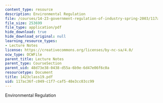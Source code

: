 ```yaml
---
content_type: resource
description: Environmental Regulation
file: /courses/14-23-government-regulation-of-industry-spring-2003/117ac36fc049c1f7caf548e3cc03cc99_1423class19.pdf
file_size: 253699
file_type: application/pdf
hide_download: true
hide_download_original: null
learning_resource_types:
- Lecture Notes
license: https://creativecommons.org/licenses/by-nc-sa/4.0/
ocw_type: OCWFile
parent_title: Lecture Notes
parent_type: CourseSection
parent_uid: 48d73e38-0438-d55a-6b9e-6d47e06f6c0a
resourcetype: Document
title: 1423class19.pdf
uid: 117ac36f-c049-c1f7-caf5-48e3cc03cc99
---
```

Environmental Regulation